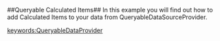 ##Queryable Calculated Items##
In this example you will find out how to add Calculated Items to your data from QueryableDataSourceProvider.

<keywords:QueryableDataProvider>